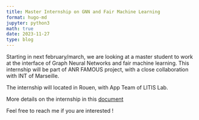 ```yaml
---
title: Master Internship on GNN and Fair Machine Learning
format: hugo-md
jupyter: python3
math: true
date: 2023-11-27
type: blog
---
```


Starting in next february/march, we are looking at a master student to work at
the interface of Graph Neural Networks and fair machine learning. This
internship will be part of ANR FAMOUS project, with a close collaboration with
INT of Marseille. 

The internship will located in Rouen, with App Team of LITIS Lab.

More details on the internship in this [document](internship_position.pdf)

Feel free to reach me if you are interested !

